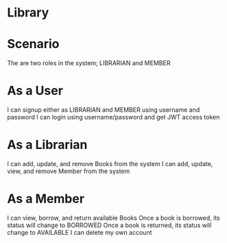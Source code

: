 # Library

# Scenario
The are two roles in the system; LIBRARIAN and MEMBER

# As a User
I can signup either as LIBRARIAN and MEMBER using username and password
I can login using username/password and get JWT access token
# As a Librarian
I can add, update, and remove Books from the system
I can add, update, view, and remove Member from the system
# As a Member
I can view, borrow, and return available Books
Once a book is borrowed, its status will change to BORROWED
Once a book is returned, its status will change to AVAILABLE
I can delete my own account
